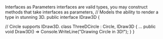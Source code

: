 Interfaces as Parameters
interfaces are valid types, you may construct methods that take interfaces as parameters,
// Models the ability to render a type in stunning 3D.
public interface IDraw3D
{

// Circle supports IDraw3D.
class ThreeDCircle : Circle, IDraw3D
{
...
public void Draw3D()
=> Console.WriteLine("Drawing Circle in 3D!"); }
}

